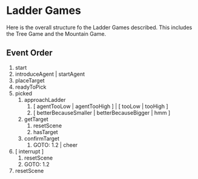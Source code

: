 Ladder Games
============

Here is the overall structure fo the Ladder Games described. This includes the
Tree Game and the Mountain Game.

Event Order
-----------

1. start
  1. introduceAgent | startAgent
  2. placeTarget
  3. readyToPick
  4. picked
      1. approachLadder
         1. [ agentTooLow | agentTooHigh ] | [ tooLow | tooHigh ]
         2. [ betterBecauseSmaller | betterBecauseBigger | hmm ]
      2. getTarget
         1. resetScene
         2. hasTarget
      3. confirmTarget
         1. GOTO: 1.2 | cheer
   5. [ interrupt ]
      1. resetScene
      2. GOTO: 1.2
   6. resetScene

